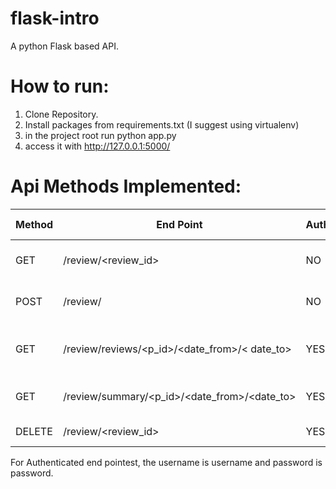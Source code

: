 # flask-intro
A python Flask based API.

# How to run:
1. Clone Repository.
2. Install packages from requirements.txt (I suggest using virtualenv)
3. in the project root run python app.py
4. access it with http://127.0.0.1:5000/

# Api Methods Implemented:

| Method | 	End Point                                 |	Auth | Data Required | Purpose | 
| -------|--------------------------------------------|------| ------------- | -------- |
| GET	   | /review/<review_id>                             |	NO	 | In URL	                    | Get a single Review |
| POST   | /review/	                                  | NO	 | pid, uid, rating, comment	| Add a new Review |
| GET	   | /review/reviews/<p_id>/<date_from>/< date_to> | YES  | In URL	                    | All reviews for a product |
| GET	   | /review/summary/<p_id>/<date_from>/<date_to>  | YES  | In URL                       | Summary for a product |
| DELETE | /review/<review_id>                             | YES  | In URL	                    | Delete review |


For Authenticated end pointest, the username is username and password is password.
